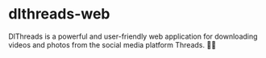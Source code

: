 # dlthreads-web
DlThreads is a powerful and user-friendly web application for downloading videos and photos from the social media platform Threads. 📸🎥
